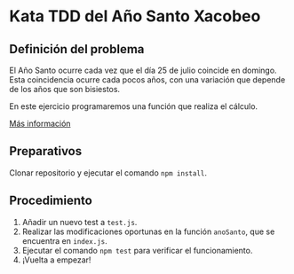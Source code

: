 # Kata TDD del Año Santo Xacobeo

## Definición del problema

El Año Santo ocurre cada vez que el día 25 de julio coincide en domingo. Esta coincidencia ocurre cada pocos años, con una variación que depende de los años que son bisiestos.

En este ejercicio programaremos una función que realiza el cálculo.

[Más información](https://es.wikipedia.org/wiki/Año_Santo_Jacobeo)

## Preparativos
Clonar repositorio y ejecutar el comando ``npm install``.

## Procedimiento

1. Añadir un nuevo test a ``test.js``.
2. Realizar las modificaciones oportunas en la función ``anoSanto``, que se encuentra en ``index.js``.
3. Ejecutar el comando ``npm test`` para verificar el funcionamiento.
4. ¡Vuelta a empezar!
